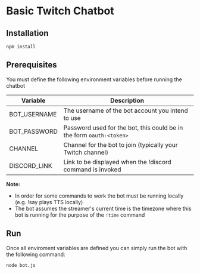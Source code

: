 Basic Twitch Chatbot
================
## Installation
```
npm install
```
## Prerequisites
You must define the following environment variables before running the chatbot

| Variable      | Description |
| ------------- | ----------- |
| BOT_USERNAME  | The username of the bot account you intend to use       |
| BOT_PASSWORD  | Password used for the bot, this could be in the form `oauth:<token>`        |
| CHANNEL       | Channel for the bot to join (typically your Twitch channel)        |
| DISCORD_LINK  | Link to be displayed when the !discord command is invoked        |

**Note:** 
- In order for some commands to work the bot must be running locally (e.g. !say plays TTS locally)
- The bot assumes the streamer's current time is the timezone where this bot is running for the purpose of the `!time` command


## Run

Once all enviroment variables are defined you can simply run the bot with the following command:

```
node bot.js    
```
